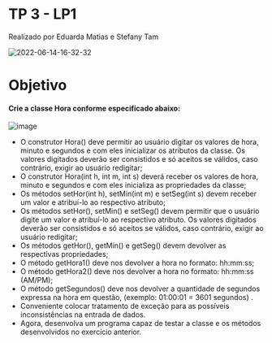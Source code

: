 # TP 3 - LP1
Realizado por Eduarda Matias e Stefany Tam

![2022-06-14-16-32-32](https://user-images.githubusercontent.com/85466761/173674238-e00421e1-8e03-42aa-a5aa-75ad49158d65.gif)


# Objetivo

#### Crie a classe Hora conforme especificado abaixo: <br>

![image](https://user-images.githubusercontent.com/85466761/173672175-2b07f1f1-f312-4d92-86fd-645c513fba84.png) <br>

+ O construtor Hora() deve permitir ao usuário digitar os valores de hora, minuto e
segundos e com eles inicializar os atributos da classe. Os valores digitados deverão ser
consistidos e só aceitos se válidos, caso contrário, exigir ao usuário redigitar;
+ O construtor Hora(int h, int m, int s) deverá receber os valores de hora, minuto e
segundos e com eles inicializa as propriedades da classe;
+ Os métodos setHor(int h), setMin(int m) e setSeg(int s) devem receber um valor e
atribuí-lo ao respectivo atributo;
+ Os métodos setHor(), setMin() e setSeg() devem permitir que o usuário digite um
valor e atribuí-lo ao respectivo atributo. Os valores digitados deverão ser consistidos e
só aceitos se válidos, caso contrário, exigir ao usuário redigitar;
+ Os métodos getHor(), getMin() e getSeg() devem devolver as respectivas
propriedades;
+ O método getHora1() deve nos devolver a hora no formato: hh:mm:ss;
+ O método getHora2() deve nos devolver a hora no formato: hh:mm:ss (AM/PM);
+ O método getSegundos() deve nos devolver a quantidade de segundos expressa na
hora em questão, (exemplo: 01:00:01 = 3601 segundos) .
+ Conveniente colocar tratamento de exceção para as possíveis inconsistências na
entrada de dados. 
+ Agora, desenvolva um programa capaz de testar a classe e os métodos desenvolvidos no
exercício anterior.
